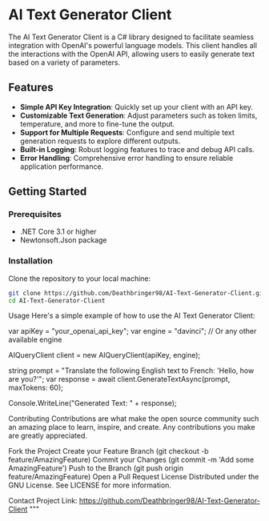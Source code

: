 
# AI Text Generator Client

The AI Text Generator Client is a C# library designed to facilitate seamless integration with OpenAI's powerful language models. This client handles all the interactions with the OpenAI API, allowing users to easily generate text based on a variety of parameters.

## Features

- **Simple API Key Integration**: Quickly set up your client with an API key.
- **Customizable Text Generation**: Adjust parameters such as token limits, temperature, and more to fine-tune the output.
- **Support for Multiple Requests**: Configure and send multiple text generation requests to explore different outputs.
- **Built-in Logging**: Robust logging features to trace and debug API calls.
- **Error Handling**: Comprehensive error handling to ensure reliable application performance.

## Getting Started

### Prerequisites

- .NET Core 3.1 or higher
- Newtonsoft.Json package

### Installation

Clone the repository to your local machine:

```bash
git clone https://github.com/Deathbringer98/AI-Text-Generator-Client.git
cd AI-Text-Generator-Client
```

Usage
Here's a simple example of how to use the AI Text Generator Client:

var apiKey = "your_openai_api_key";
var engine = "davinci";  // Or any other available engine

AIQueryClient client = new AIQueryClient(apiKey, engine);

string prompt = "Translate the following English text to French: 'Hello, how are you?'";
var response = await client.GenerateTextAsync(prompt, maxTokens: 60);

Console.WriteLine("Generated Text: " + response);


Contributing
Contributions are what make the open source community such an amazing place to learn, inspire, and create. Any contributions you make are greatly appreciated.

Fork the Project
Create your Feature Branch (git checkout -b feature/AmazingFeature)
Commit your Changes (git commit -m 'Add some AmazingFeature')
Push to the Branch (git push origin feature/AmazingFeature)
Open a Pull Request
License
Distributed under the GNU License. See LICENSE for more information.

Contact
Project Link: https://github.com/Deathbringer98/AI-Text-Generator-Client """
